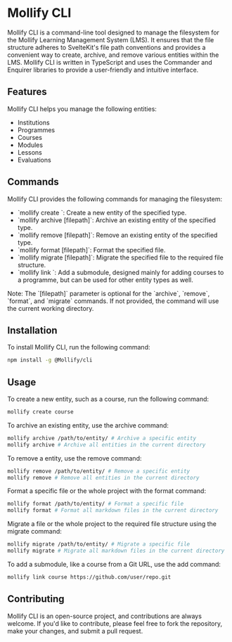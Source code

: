 # Mollify CLI

Mollify CLI is a command-line tool designed to manage the filesystem for the Mollify Learning Management System (LMS). It ensures that the file structure adheres to SvelteKit's file path conventions and provides a convenient way to create, archive, and remove various entities within the LMS. Mollify CLI is written in TypeScript and uses the Commander and Enquirer libraries to provide a user-friendly and intuitive interface.

## Features

Mollify CLI helps you manage the following entities:

- Institutions
- Programmes
- Courses
- Modules
- Lessons
- Evaluations

## Commands

Mollify CLI provides the following commands for managing the filesystem:

- \`mollify create <entity-type>\`: Create a new entity of the specified type.
- \`mollify archive [filepath]\`: Archive an existing entity of the specified type.
- \`mollify remove [filepath]\`: Remove an existing entity of the specified type.
- \`mollify format [filepath]\`: Format the specified file.
- \`mollify migrate [filepath]\`: Migrate the specified file to the required file structure.
- \`mollify link <entity-type> <giturl>\`: Add a submodule, designed mainly for adding courses to a programme, but can be used for other entity types as well.

Note: The \`[filepath]\` parameter is optional for the \`archive\`, \`remove\`, \`format\`, and \`migrate\` commands. If not provided, the command will use the current working directory.

## Installation

To install Mollify CLI, run the following command:

```sh
npm install -g @Mollify/cli
```

## Usage

To create a new entity, such as a course, run the following command:

```sh
mollify create course
```

To archive an existing entity, use the archive command:

```sh
mollify archive /path/to/entity/ # Archive a specific entity  
mollify archive # Archive all entities in the current directory
```

To remove a entity, use the remove command:

```sh
mollify remove /path/to/entity/ # Remove a specific entity
mollify remove # Remove all entities in the current directory
```

Format a specific file or the whole project with the format command:

```sh
mollify format /path/to/entity/ # Format a specific file
mollify format # Format all markdown files in the current directory
```

Migrate a file or the whole project to the required file structure using the migrate command:

```sh
mollify migrate /path/to/entity/ # Migrate a specific file
mollify migrate # Migrate all markdown files in the current directory
```

To add a submodule, like a course from a Git URL, use the add command:

```sh
mollify link course https://github.com/user/repo.git
```

## Contributing

Mollify CLI is an open-source project, and contributions are always welcome. If you'd like to contribute, please feel free to fork the repository, make your changes, and submit a pull request.
